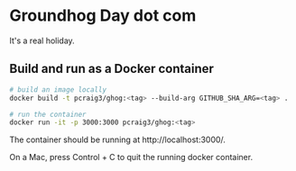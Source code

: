 # Groundhog Day dot com

It's a real holiday.

## Build and run as a Docker container

```sh
# build an image locally
docker build -t pcraig3/ghog:<tag> --build-arg GITHUB_SHA_ARG=<tag> .

# run the container
docker run -it -p 3000:3000 pcraig3/ghog:<tag>
```

The container should be running at http://localhost:3000/.

On a Mac, press Control + C to quit the running docker container.
